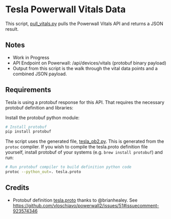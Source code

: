 # Tesla Powerwall Vitals Data

This script, [pull_vitals.py](pull_vitals.py) pulls the Powerwall Vitals API and returns a JSON result.

## Notes

* Work in Progress
* API Endpoint on Powerwall: /api/devices/vitals (protobuf binary payload)
* Output from this script is the walk through the vital data points and a combined JSON payload.

## Requirements

Tesla is using a protobuf response for this API.  That requires the necessary protobuf definition and libraries: 

Install the protobuf python module:
```bash
# Install protobuf
pip install protobuf
```

The script uses the generated file, [tesla_pb2.py](tesla_pb2.py).  This is generated from the `protoc` compiler. If you wish to compile the tesla.proto definition file yourself, install protobuf of your systems (e.g. `brew install protobuf`) and run:

```bash
# Run protobuf compiler to build definition python code
protoc --python_out=. tesla.proto 
```

## Credits

* Protobuf definition [tesla.proto](tesla.proto) thanks to @brianhealey.  See https://github.com/vloschiavo/powerwall2/issues/51#issuecomment-923574346 